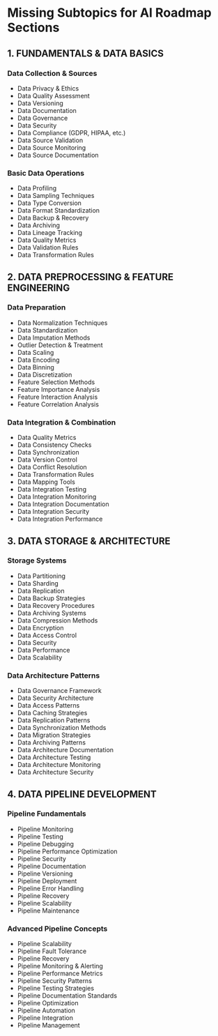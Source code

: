 # Missing Subtopics for AI Roadmap Sections

## 1. FUNDAMENTALS & DATA BASICS

### Data Collection & Sources
- Data Privacy & Ethics
- Data Quality Assessment
- Data Versioning
- Data Documentation
- Data Governance
- Data Security
- Data Compliance (GDPR, HIPAA, etc.)
- Data Source Validation
- Data Source Monitoring
- Data Source Documentation

### Basic Data Operations
- Data Profiling
- Data Sampling Techniques
- Data Type Conversion
- Data Format Standardization
- Data Backup & Recovery
- Data Archiving
- Data Lineage Tracking
- Data Quality Metrics
- Data Validation Rules
- Data Transformation Rules

## 2. DATA PREPROCESSING & FEATURE ENGINEERING

### Data Preparation
- Data Normalization Techniques
- Data Standardization
- Data Imputation Methods
- Outlier Detection & Treatment
- Data Scaling
- Data Encoding
- Data Binning
- Data Discretization
- Feature Selection Methods
- Feature Importance Analysis
- Feature Interaction Analysis
- Feature Correlation Analysis

### Data Integration & Combination
- Data Quality Metrics
- Data Consistency Checks
- Data Synchronization
- Data Version Control
- Data Conflict Resolution
- Data Transformation Rules
- Data Mapping Tools
- Data Integration Testing
- Data Integration Monitoring
- Data Integration Documentation
- Data Integration Security
- Data Integration Performance

## 3. DATA STORAGE & ARCHITECTURE

### Storage Systems
- Data Partitioning
- Data Sharding
- Data Replication
- Data Backup Strategies
- Data Recovery Procedures
- Data Archiving Systems
- Data Compression Methods
- Data Encryption
- Data Access Control
- Data Security
- Data Performance
- Data Scalability

### Data Architecture Patterns
- Data Governance Framework
- Data Security Architecture
- Data Access Patterns
- Data Caching Strategies
- Data Replication Patterns
- Data Synchronization Methods
- Data Migration Strategies
- Data Archiving Patterns
- Data Architecture Documentation
- Data Architecture Testing
- Data Architecture Monitoring
- Data Architecture Security

## 4. DATA PIPELINE DEVELOPMENT

### Pipeline Fundamentals
- Pipeline Monitoring
- Pipeline Testing
- Pipeline Debugging
- Pipeline Performance Optimization
- Pipeline Security
- Pipeline Documentation
- Pipeline Versioning
- Pipeline Deployment
- Pipeline Error Handling
- Pipeline Recovery
- Pipeline Scalability
- Pipeline Maintenance

### Advanced Pipeline Concepts
- Pipeline Scalability
- Pipeline Fault Tolerance
- Pipeline Recovery
- Pipeline Monitoring & Alerting
- Pipeline Performance Metrics
- Pipeline Security Patterns
- Pipeline Testing Strategies
- Pipeline Documentation Standards
- Pipeline Optimization
- Pipeline Automation
- Pipeline Integration
- Pipeline Management 